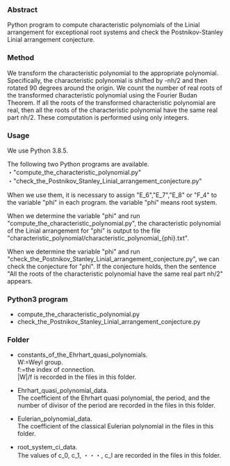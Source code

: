 ### Abstract
Python program to compute characteristic polynomials of the Linial arrangement for exceptional root systems and check the Postnikov-Stanley Linial arrangement conjecture. 

### Method
We transform the characteristic polynomial to the appropriate polynomial. Specifically, the characteristic polynomial is shifted by -nh/2 and then rotated 90 degrees around the origin. We count the number of real roots of the transformed characteristic polynomial using the Fourier Budan Theorem. If all the roots of the transformed characteristic polynomial are real, then all the roots of the characteristic polynomial have the same real part nh/2. These computation is performed using only integers.

### Usage
We use Python 3.8.5. 

The following two Python programs are available.    
・"compute_the_characteristic_polynomial.py"     
・"check_the_Postnikov_Stanley_Linial_arrangement_conjecture.py"

When we use them, it is necessary to assign "E_6","E_7","E_8" or "F_4" to the variable "phi" in each program. the variable "phi" means root system. 

When we determine the variable "phi" and run "compute_the_characteristic_polynomial.py", the characteristic polynomial of the Linial arrangement for "phi" is output to the file "characteristic_polynomial/characteristic_polynomial_{phi}.txt".

When we determine the variable "phi" and run "check_the_Postnikov_Stanley_Linial_arrangement_conjecture.py", we can check the conjecture for "phi". If the conjecture holds, then the sentence "All the roots of the characteristic polynomial have the same real part nh/2" appears.

### Python3 program
* compute_the_characteristic_polynomial.py
* check_the_Postnikov_Stanley_Linial_arrangement_conjecture.py

### Folder
* constants_of_the_Ehrhart_quasi_polynomials.      
W:=Weyl group.      
f:=the index of connection.      
|W|/f is recorded in the files in this folder.      

* Ehrhart_quasi_polynomial_data.    
  The coefficient of the Ehrhart quasi polynomial, the period, and the number of divisor of the period are recorded in the files in this folder.

* Eulerian_polynomial_data.    
  The coefficient of the classical Eulerian polynomial in the files in this folder.

* root_system_ci_data.     
  The values of c_0, c_1, ・・・, c_l are recorded in the files in this folder.
